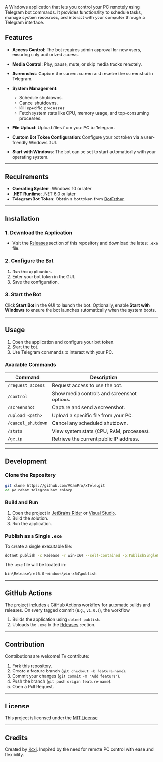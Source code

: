 A Windows application that lets you control your PC remotely using Telegram bot commands. It provides functionality to schedule tasks, manage system resources, and interact with your computer through a Telegram interface.

## Features

- **Access Control**: 
  The bot requires admin approval for new users, ensuring only authorized access.
  
- **Media Control**: 
  Play, pause, mute, or skip media tracks remotely.

- **Screenshot**: 
  Capture the current screen and receive the screenshot in Telegram.

- **System Management**:
  - Schedule shutdowns.
  - Cancel shutdowns.
  - Kill specific processes.
  - Fetch system stats like CPU, memory usage, and top-consuming processes.

- **File Upload**: 
  Upload files from your PC to Telegram.

- **Custom Bot Token Configuration**:
  Configure your bot token via a user-friendly Windows GUI.

- **Start with Windows**:
  The bot can be set to start automatically with your operating system.

---

## Requirements

- **Operating System**: Windows 10 or later
- **.NET Runtime**: .NET 6.0 or later
- **Telegram Bot Token**: Obtain a bot token from [BotFather](https://t.me/botfather).

---

## Installation

### 1. Download the Application
- Visit the [Releases](https://github.com/VCamPro/xTele/releases) section of this repository and download the latest `.exe` file.

### 2. Configure the Bot
1. Run the application.
2. Enter your bot token in the GUI.
3. Save the configuration.

### 3. Start the Bot
Click **Start Bot** in the GUI to launch the bot. Optionally, enable **Start with Windows** to ensure the bot launches automatically when the system boots.

---

## Usage

1. Open the application and configure your bot token.
2. Start the bot.
3. Use Telegram commands to interact with your PC.

### Available Commands
| Command               | Description                                   |
|-----------------------|-----------------------------------------------|
| `/request_access`     | Request access to use the bot.               |
| `/control`            | Show media controls and screenshot options.  |
| `/screenshot`         | Capture and send a screenshot.               |
| `/upload <path>`      | Upload a specific file from your PC.          |
| `/cancel_shutdown`    | Cancel any scheduled shutdown.               |
| `/stats`              | View system stats (CPU, RAM, processes).     |
| `/getip`              | Retrieve the current public IP address.      |

---

## Development

### Clone the Repository

```bash
git clone https://github.com/VCamPro/xTele.git
cd pc-robot-telegram-bot-csharp
```

### Build and Run
1. Open the project in [JetBrains Rider](https://www.jetbrains.com/rider/) or [Visual Studio](https://visualstudio.microsoft.com/).
2. Build the solution.
3. Run the application.

### Publish as a Single `.exe`
To create a single executable file:
```bash
dotnet publish -c Release -r win-x64 --self-contained -p:PublishSingleFile=true
```
The `.exe` file will be located in:
```
bin\Release\net6.0-windows\win-x64\publish
```

---

## GitHub Actions

The project includes a GitHub Actions workflow for automatic builds and releases. On every tagged commit (e.g., `v1.0.0`), the workflow:
1. Builds the application using `dotnet publish`.
2. Uploads the `.exe` to the [Releases](https://github.com/VCamPro/xTele/releases) section.

---

## Contribution

Contributions are welcome! To contribute:
1. Fork this repository.
2. Create a feature branch (`git checkout -b feature-name`).
3. Commit your changes (`git commit -m "Add feature"`).
4. Push the branch (`git push origin feature-name`).
5. Open a Pull Request.

---

## License

This project is licensed under the [MIT License](LICENSE).

---

## Credits

Created by [Koxi](https://t.me/aivcam). Inspired by the need for remote PC control with ease and flexibility.
